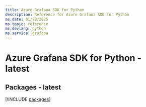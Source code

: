 ```yaml
---
title: Azure Grafana SDK for Python
description: Reference for Azure Grafana SDK for Python
ms.date: 01/28/2025
ms.topic: reference
ms.devlang: python
ms.service: grafana
---
```

# Azure Grafana SDK for Python - latest
## Packages - latest
[!INCLUDE [packages](grafana-index.md)]